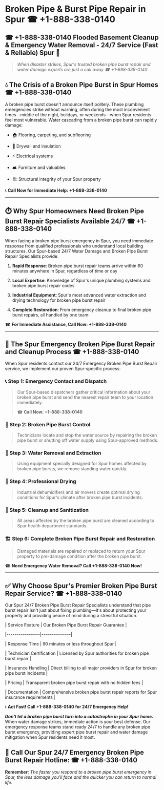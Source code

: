 # Broken Pipe & Burst Pipe Repair in Spur ☎ +1-888-338-0140  
## ☎ +1-888-338-0140 Flooded Basement Cleanup & Emergency Water Removal - 24/7 Service (Fast & Reliable) Spur 🚨  

> *When disaster strikes, Spur's trusted broken pipe burst repair and water damage experts are just a call away ☎ +1-888-338-0140*  

## 💧 The Crisis of a Broken Pipe Burst in Spur Homes ☎ +1-888-338-0140  

A broken pipe burst doesn't announce itself politely. These plumbing emergencies strike without warning, often during the most inconvenient times—middle of the night, holidays, or weekends—when Spur residents feel most vulnerable. Water cascading from a broken pipe burst can rapidly damage:  

* 🏠 Flooring, carpeting, and subflooring  
* 🧱 Drywall and insulation  
* ⚡ Electrical systems  
* 🛋️ Furniture and valuables  
* 🏗️ Structural integrity of your Spur property  

📞 **Call Now for Immediate Help: +1-888-338-0140**  

---  

## ⏱️ Why Spur Homeowners Need Broken Pipe Burst Repair Specialists Available 24/7 ☎ +1-888-338-0140  

When facing a broken pipe burst emergency in Spur, you need immediate response from qualified professionals who understand local building structures. Our Spur-based 24/7 Water Damage and Broken Pipe Burst Repair Specialists provide:  

1. **Rapid Response**: Broken pipe burst repair teams arrive within 60 minutes anywhere in Spur, regardless of time or day  
2. **Local Expertise**: Knowledge of Spur's unique plumbing systems and broken pipe burst repair codes  
3. **Industrial Equipment**: Spur's most advanced water extraction and drying technology for broken pipe burst repair  
4. **Complete Restoration**: From emergency cleanup to final broken pipe burst repairs, all handled by one team  

☎ **For Immediate Assistance, Call Now: +1-888-338-0140**  

---  

## 🔧 The Spur Emergency Broken Pipe Burst Repair and Cleanup Process ☎ +1-888-338-0140  

When Spur residents contact our 24/7 Emergency Broken Pipe Burst Repair service, we implement our proven Spur-specific process:  

### 📞 Step 1: Emergency Contact and Dispatch  
> Our Spur-based dispatchers gather critical information about your broken pipe burst and send the nearest repair team to your location immediately.  
> ☎ **Call Now: +1-888-338-0140**  

### 🚿 Step 2: Broken Pipe Burst Control  
> Technicians locate and stop the water source by repairing the broken pipe burst or shutting off water supply using Spur-approved methods.  

### 🌊 Step 3: Water Removal and Extraction  
> Using equipment specially designed for Spur homes affected by broken pipe bursts, we remove standing water quickly.  

### 💨 Step 4: Professional Drying  
> Industrial dehumidifiers and air movers create optimal drying conditions for Spur's climate after broken pipe burst incidents.  

### 🧼 Step 5: Cleanup and Sanitization  
> All areas affected by the broken pipe burst are cleaned according to Spur health department standards.  

### 🏗️ Step 6: Complete Broken Pipe Burst Repair and Restoration  
> Damaged materials are repaired or replaced to return your Spur property to pre-damage condition after the broken pipe burst.  

☎ **Need Emergency Water Removal? Call +1-888-338-0140 Now!**  

---  

## ✅ Why Choose Spur's Premier Broken Pipe Burst Repair Service? ☎ +1-888-338-0140  

Our Spur 24/7 Broken Pipe Burst Repair Specialists understand that pipe burst repair isn't just about fixing plumbing—it's about protecting your property and providing peace of mind during a stressful situation.  

| Service Feature | Our Broken Pipe Burst Repair Guarantee |  
|-----------------|---------------|  
| Response Time | 60 minutes or less throughout Spur |  
| Technician Certification | Licensed by Spur authorities for broken pipe burst repair |  
| Insurance Handling | Direct billing to all major providers in Spur for broken pipe burst incidents |  
| Pricing | Transparent broken pipe burst repair with no hidden fees |  
| Documentation | Comprehensive broken pipe burst repair reports for Spur insurance requirements |  

📞 **Act Fast! Call +1-888-338-0140 for 24/7 Emergency Help!**  

***Don't let a broken pipe burst turn into a catastrophe in your Spur home.*** When water damage strikes, immediate action is your best defense. Our emergency response teams stand ready 24/7 to handle any broken pipe burst emergency, providing expert pipe burst repair and water damage mitigation when Spur residents need it most.  

## 📱 Call Our Spur 24/7 Emergency Broken Pipe Burst Repair Hotline: ☎ +1-888-338-0140  

**Remember**: *The faster you respond to a broken pipe burst emergency in Spur, the less damage you'll face and the quicker you can return to normal life.*